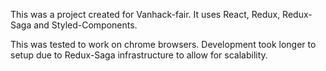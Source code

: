 This was a project created for Vanhack-fair. It uses React, Redux, Redux-Saga and Styled-Components.

This was tested to work on chrome browsers. Development took longer to setup due to Redux-Saga infrastructure to allow for scalability. 
